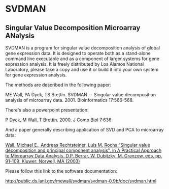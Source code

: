 # SVDMAN #

## Singular Value Decomposition Microarray ANalysis ##

SVDMAN is a program for singular value decomposition analysis of global gene expression data. It is designed to operate both as a stand-alone command line executable and as a component of larger systems for gene expression analysis. It is freely distributed by Los Alamos National Laboratory, please take a copy and use it or build it into your own system for gene expression analysis.

The methods are described in the following paper:

ME Wall, PA Dyck, TS Brettin. SVDMAN -- Singular value decomposition analysis of microarray data. 2001. Bioinformatics 17:566-568.

There's also a powerpoint presentation:

[P Dyck, M Wall, T Brettin. 2000. J Comp Biol 7:636](http://public.lanl.gov/mewall/svdman/Wall-TIGR-2000/sld001.htm)

And a paper generally describing application of SVD and PCA to microarray data:

[Wall, Michael E., Andreas Rechtsteiner, Luis M. Rocha."Singular value decomposition and principal component analysis". in A Practical Approach to Microarray Data Analysis. D.P. Berrar, W. Dubitzky, M. Granzow, eds. pp. 91-109, Kluwer: Norwell, MA (2003)](http://public.lanl.gov/mewall/kluwer2002.html)

Please follow this link to the software documentation:

http://public.ds.lanl.gov/mewall/svdman/svdman-0.9b/doc/svdman.html